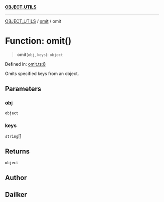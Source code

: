 [**OBJECT_UTILS**](../../README.md)

***

[OBJECT_UTILS](../../README.md) / [omit](../README.md) / omit

# Function: omit()

> **omit**(`obj`, `keys`): `object`

Defined in: [omit.ts:8](https://github.com/dailker/everyutil/blob/0531b9744e97cf76b2fb0fb9c6a72c61ec9e2b23/src/object/omit.ts#L8)

Omits specified keys from an object.

## Parameters

### obj

`object`

### keys

`string`[]

## Returns

`object`

## Author

## Dailker
